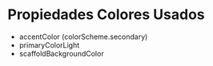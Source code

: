 # Propiedades Colores Usados

* accentColor (colorScheme.secondary)
* primaryColorLight
* scaffoldBackgroundColor